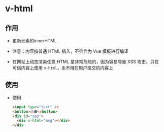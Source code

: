 # v-html

## 作用

+ 更新元素的innerHTML

+ 注意：内容按普通 HTML 插入，不会作为 Vue 模板进行编译

+ 在网站上动态渲染任意 HTML 是非常危险的，因为容易导致 XSS 攻击。只在可信内容上使用 `v-html`，永不用在用户提交的内容上

## 使用

+ 使用

  ```html
  <input type="text" />
  <button>点击</button>
  <div id="app">
    <div v-html="msg"></div>
  </div
  ```
